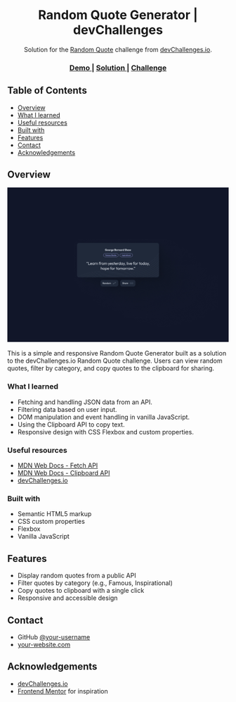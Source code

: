 <h1 align="center">Random Quote Generator | devChallenges</h1>

<div align="center">
   Solution for the <a href="https://devchallenges.io/challenge/random-quote" target="_blank">Random Quote</a> challenge from <a href="http://devchallenges.io" target="_blank">devChallenges.io</a>.
</div>

<div align="center">
  <h3>
    <a href="https://your-demo-link.com">
      Demo
    </a>
    <span> | </span>
    <a href="https://github.com/Javed1301/randomQuoteGenrator.git">
      Solution
    </a>
    <span> | </span>
    <a href="https://devchallenges.io/challenge/random-quote">
      Challenge
    </a>
  </h3>
</div>

## Table of Contents

- [Overview](#overview)
- [What I learned](#what-i-learned)
- [Useful resources](#useful-resources)
- [Built with](#built-with)
- [Features](#features)
- [Contact](#contact)
- [Acknowledgements](#acknowledgements)

## Overview

![screenshot](./design/Desktop_1350px.jpg)

This is a simple and responsive Random Quote Generator built as a solution to the devChallenges.io Random Quote challenge. Users can view random quotes, filter by category, and copy quotes to the clipboard for sharing.

### What I learned

- Fetching and handling JSON data from an API.
- Filtering data based on user input.
- DOM manipulation and event handling in vanilla JavaScript.
- Using the Clipboard API to copy text.
- Responsive design with CSS Flexbox and custom properties.

### Useful resources

- [MDN Web Docs - Fetch API](https://developer.mozilla.org/en-US/docs/Web/API/Fetch_API)
- [MDN Web Docs - Clipboard API](https://developer.mozilla.org/en-US/docs/Web/API/Clipboard_API)
- [devChallenges.io](https://devchallenges.io/)

### Built with

- Semantic HTML5 markup
- CSS custom properties
- Flexbox
- Vanilla JavaScript

## Features

- Display random quotes from a public API
- Filter quotes by category (e.g., Famous, Inspirational)
- Copy quotes to clipboard with a single click
- Responsive and accessible design

## Contact

- GitHub [@your-username](https://github.com/your-username)
- [your-website.com](https://your-website.com)

## Acknowledgements

- [devChallenges.io](https://devchallenges.io/)
- [Frontend Mentor](https://www.frontendmentor.io/) for inspiration
